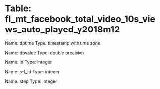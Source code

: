 Table: fl_mt_facebook_total_video_10s_views_auto_played_y2018m12
================================================================

Name: dptime
Type: timestamp with time zone

Name: dpvalue
Type: double precision

Name: id
Type: integer

Name: ref_id
Type: integer

Name: step
Type: integer

